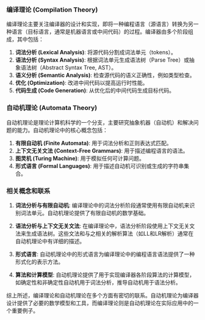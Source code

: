 ### 编译理论 (Compilation Theory)

编译理论主要关注编译器的设计和实现，即将一种编程语言（源语言）转换为另一种语言（目标语言，通常是机器语言或中间代码）的过程。编译器由多个阶段组成，其中包括：

1. **词法分析 (Lexical Analysis)**: 将源代码分割成词法单元（tokens）。
2. **语法分析 (Syntax Analysis)**: 根据词法单元生成语法树（Parse Tree）或抽象语法树（Abstract Syntax Tree, AST）。
3. **语义分析 (Semantic Analysis)**: 检查源代码的语义正确性，例如类型检查。
4. **优化 (Optimization)**: 改进中间代码以提高运行时性能。
5. **代码生成 (Code Generation)**: 从优化后的中间代码生成目标代码。

### 自动机理论 (Automata Theory)

自动机理论是理论计算机科学的一个分支，主要研究抽象机器（自动机）和解决问题的能力。自动机理论中的核心概念包括：

1. **有限自动机 (Finite Automata)**: 用于词法分析和正则表达式匹配。
2. **上下文无关文法 (Context-Free Grammars)**: 用于描述编程语言的语法。
3. **图灵机 (Turing Machine)**: 用于模拟任何可计算问题。
4. **形式语言 (Formal Languages)**: 用于描述自动机可识别或生成的字符串集合。

### 相关概念和联系

1. **词法分析与有限自动机**: 编译理论中的词法分析阶段通常使用有限自动机来识别词法单元。自动机理论提供了有限自动机的数学基础。

2. **语法分析与上下文无关文法**: 在编译理论中，语法分析阶段使用上下文无关文法来生成语法树。这些文法和与之相关的解析算法（如LL和LR解析）通常在自动机理论中有详细的描述。

3. **形式语言**: 自动机理论中的形式语言为编译理论中的编程语言语法提供了一种形式化的表示方法。

4. **算法和计算模型**: 自动机理论提供了用于实现编译器各阶段算法的计算模型，如确定性和非确定性自动机用于词法分析，推导自动机用于语法分析。

综上所述，编译理论和自动机理论在多个方面有密切的联系。自动机理论为编译器设计提供了必要的数学模型和工具，而编译理论则是自动机理论在实际应用中的一个重要例子。